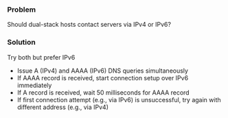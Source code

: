 ### Problem 
Should dual-stack hosts contact servers via IPv4 or IPv6?
### Solution
Try both but prefer IPv6

- Issue A (IPv4) and AAAA (IPv6) DNS queries simultaneously
- If AAAA record is received, start connection setup over IPv6 immediately
- If A record is received, wait 50 milliseconds for AAAA record
- If first connection attempt (e.g., via IPv6) is unsuccessful, try again with different address (e.g., via IPv4)